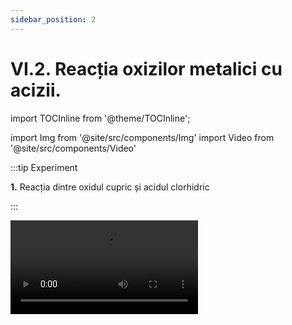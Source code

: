 ```yaml
---
sidebar_position: 2
---
```


# VI.2. Reacția oxizilor metalici cu acizii.


import TOCInline from '@theme/TOCInline';

<TOCInline toc={toc} />




import Img from '@site/src/components/Img'
import Video from '@site/src/components/Video'






:::tip Experiment

**1.** Reacția dintre oxidul cupric și acidul clorhidric

:::

<Video src="https://www.youtube.com/embed/NqJv7Q3Yfs8" />


**Materiale necesare:** eprubetă, acid clorhidric, oxid de cupru II, pipetă.   

:::warning Atenție

**Experiment demonstrativ efectuat numai de profesor!**

Atenție, acidul clorhidric este caustic! 
  
:::



**Descrierea experimentului:** 

- Pune în eprubetă puțină pulbere neagră de oxid cupric și adaugă câteva picături de acid clorhidric. 

- Ce observi ?


:::note Observaţie

Soluția obținută are culoare verde.    

:::



**Concluzia experimentului:**

Oxidul cupru II – CuO reacționează cu acidul clorhidric - HCl și se transformă în clorură de cupru II - CuCl<sub>2</sub> și apă. Este o reacție de schimb, deoarece avem ca reactanți două substanțe compuse, iar ca produși avem tot două substanțe compuse:

**CuO + 2HCl  =  CuCl<sub>2</sub> + H<sub>2</sub>O**


<br></br>






:::tip Experiment

**2.** Reacția dintre oxidul cupric și acidul sulfuric  

:::

<Video src="https://www.youtube.com/embed/TXtSCVlLkGY" />


**Materiale necesare:** eprubetă, acid sulfuric, oxid de cupru II, pipetă, spirtieră, clește de lemn.   

:::warning

**Experiment demonstrativ efectuat numai de profesor!**

Atenție, acidul sulfuric este caustic! Atenție când lucrezi cu surse de foc! 
  
:::



**Descrierea experimentului:** 

- Pune în eprubetă puțină pulbere neagră de oxid cupric și adaugă câteva picături de acid sulfuric. Încălzește eprubeta în flacăra spirtierei. 

- Ce observi ?


:::note Observaţie

Soluția obținută are culoare albastră.  

:::



**Concluzia experimentului:**

Oxidul de cupru II – CuO reacționează cu acidul sulfuric - H<sub>2</sub>SO<sub>4</sub> și se transformă în sulfat de cupru II - CuSO<sub>4</sub> și apă.  Este o reacție de schimb, deoarece avem ca reactanți două substanțe compuse, iar ca produși avem tot două substanțe compuse:

**CuO + H<sub>2</sub>SO<sub>4</sub>  =  CuSO<sub>4</sub> + H<sub>2</sub>O**


<br></br>

